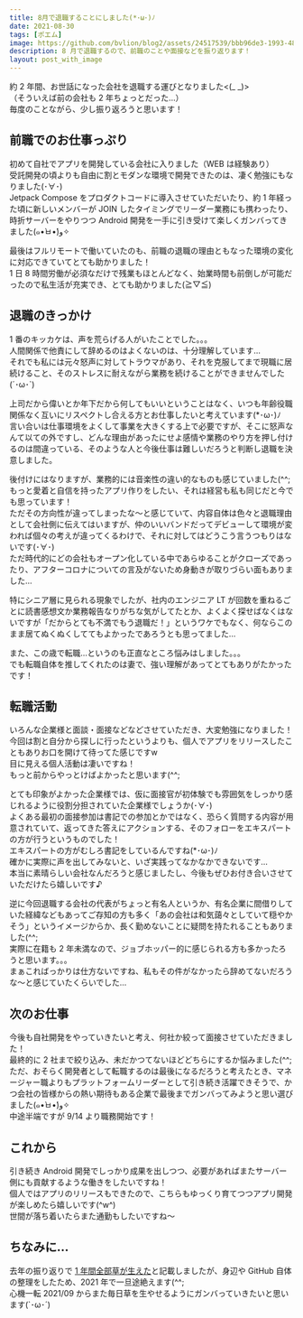 ```yaml
---
title: 8月で退職することにしました(*･ω･)ﾉ
date: 2021-08-30
tags: [ポエム]
image: https://github.com/bvlion/blog2/assets/24517539/bbb96de3-1993-486b-a58a-9d14b7161d93
description: 8 月で退職するので、前職のことや面接などを振り返ります！
layout: post_with_image
---
```


約 2 年間、お世話になった会社を退職する運びとなりました<(_ _)>   
（そういえば前の会社も 2 年ちょっとだった…）   
毎度のことながら、少し振り返ろうと思います！

## 前職でのお仕事っぷり

初めて自社でアプリを開発している会社に入りました（WEB は経験あり）   
受託開発の頃よりも自由に割とモダンな環境で開発できたのは、凄く勉強にもなりました(･∀･)   
Jetpack Compose をプロダクトコードに導入させていただいたり、約 1 年経った頃に新しいメンバーが JOIN したタイミングでリーダー業務にも携わったり、時折サーバーをやりつつ Android 開発を一手に引き受けて楽しくガンバってきました(๑•̀ㅂ•́)و✧

最後はフルリモートで働いていたのも、前職の退職の理由ともなった環境の変化に対応できていてとても助かりました！   
1 日 8 時間労働が必須なだけで残業もほとんどなく、始業時間も前倒しが可能だったので私生活が充実でき、とても助かりました(≧▽≦)

## 退職のきっかけ

1 番のキッカケは、声を荒らげる人がいたことでした。。。   
人間関係で他責にして辞めるのはよくないのは、十分理解しています…   
それでも私には元々怒声に対してトラウマがあり、それを克服してまで現職に居続けること、そのストレスに耐えながら業務を続けることができませんでした(´･ω･`)

上司だから偉いとか年下だから何してもいいということはなく、いつも年齢役職関係なく互いにリスペクトし合える方とお仕事したいと考えています(*･ω･)ﾉ   
言い合いは仕事環境をよくして事業を大きくする上で必要ですが、そこに怒声なんて以ての外ですし、どんな理由があったにせよ感情や業務のやり方を押し付けるのは間違っている、そのような人と今後仕事は難しいだろうと判断し退職を決意しました。

後付けにはなりますが、業務的には音楽性の違い的なものも感じていました(^^;   
もっと愛着と自信を持ったアプリ作りをしたい、それは経営も私も同じだと今でも思っています！   
ただその方向性が違ってしまったな〜と感じていて、内容自体は色々と退職理由として会社側に伝えてはいますが、仲のいいバンドだってデビューして環境が変われば個々の考えが違ってくるわけで、それに対してはどうこう言うつもりはないです(･∀･)   
ただ時代的にどの会社もオープン化している中であらゆることがクローズであったり、アフターコロナについての言及がないため身動きが取りづらい面もありました…

特にシニア層に見られる現象でしたが、社内のエンジニア LT が回数を重ねるごとに読書感想文か業務報告なりがちな気がしてたとか、よくよく探せばなくはないですが「だからとても不満でもう退職だ！」というワケでもなく、何ならこのまま居てぬくぬくしててもよかったであろうとも思ってました…

また、この歳で転職…というのも正直なところ悩みはしました。。。   
でも転職自体を推してくれたのは妻で、強い理解があってとてもありがたかったです！

## 転職活動

いろんな企業様と面談・面接などなどさせていただき、大変勉強になりました！   
今回は割と自分から探しに行ったというよりも、個人でアプリをリリースしたこともありお口を開けて待ってた感じですw   
目に見える個人活動は凄いですね！   
もっと前からやっとけばよかったと思います(^^;

とても印象がよかった企業様では、仮に面接官が初体験でも雰囲気をしっかり感じれるように役割分担されていた企業様でしょうか(･∀･)   
よくある最初の面接参加は書記での参加とかではなく、恐らく質問する内容が用意されていて、返ってきた答えにアクションする、そのフォローをエキスパートの方が行うというものでした！   
エキスパートの方がむしろ書記をしているんですね(*･ω･)ﾉ   
確かに実際に声を出してみないと、いざ実践ってなかなかできないです…   
本当に素晴らしい会社なんだろうと感じましたし、今後もぜひお付き合いさせていただけたら嬉しいです♪

逆に今回退職する会社の代表がちょっと有名人というか、有名企業に間借りしていた経緯などもあってご存知の方も多く「あの会社は和気藹々としていて穏やかそう」というイメージからか、長く勤めないことに疑問を持たれることもありました(^^;   
実際に在籍も 2 年未満なので、ジョブホッパー的に感じられる方も多かったろうと思います。。。   
まぁこればっかりは仕方ないですね、私もその件がなかったら辞めてないだろうな〜と感じていたくらいでした…

## 次のお仕事

今後も自社開発をやっていきたいと考え、何社か絞って面接させていただきました！   
最終的に 2 社まで絞り込み、未だかつてないほどどちらにするか悩みました(^^;   
ただ、おそらく開発者として転職するのは最後になるだろうと考えたとき、マネージャー職よりもプラットフォームリーダーとして引き続き活躍できそうで、かつ会社の皆様からの熱い期待もある企業で最後までガンバってみようと思い選びました(๑•̀ㅂ•́)و✧   
中途半端ですが 9/14 より職務開始です！

## これから

引き続き Android 開発でしっかり成果を出しつつ、必要があればまたサーバー側にも貢献するような働きをしたいですね！   
個人ではアプリのリリースもできたので、こちらもゆっくり育てつつアプリ開発が楽しめたら嬉しいです(^w^)   
世間が落ち着いたらまた通勤もしたいですね〜

## ちなみに…

去年の振り返りで [1 年間全部草が生えた](../2020_year_review/)と記載しましたが、身辺や GitHub 自体の整理をしたため、2021 年で一旦途絶えます(^^;   
心機一転 2021/09 からまた毎日草を生やせるようにガンバっていきたいと思います(`･ω･´)